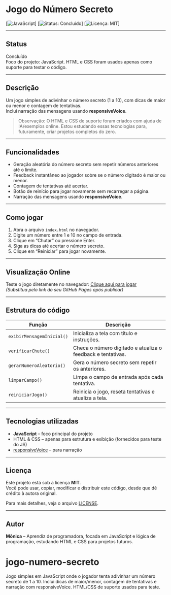 # Jogo do Número Secreto

[![JavaScript](https://img.shields.io/badge/JavaScript-F7DF1E?style=flat-square&logo=javascript&logoColor=black)]
[![Status: Concluído](https://img.shields.io/badge/Status-Concluído-brightgreen)]
[![Licença: MIT](https://img.shields.io/badge/Licença-MIT-blue)]

---

## Status
Concluído  
Foco do projeto: JavaScript. HTML e CSS foram usados apenas como suporte para testar o código.

---

## Descrição
Um jogo simples de adivinhar o número secreto (1 a 10), com dicas de maior ou menor e contagem de tentativas.  
Inclui narração das mensagens usando **responsiveVoice**.  

> Observação: O HTML e CSS de suporte foram criados com ajuda de IA/exemplos online. Estou estudando essas tecnologias para, futuramente, criar projetos completos do zero.  

---

## Funcionalidades
- Geração aleatória do número secreto sem repetir números anteriores até o limite.  
- Feedback instantâneo ao jogador sobre se o número digitado é maior ou menor.  
- Contagem de tentativas até acertar.  
- Botão de reinício para jogar novamente sem recarregar a página.  
- Narração das mensagens usando **responsiveVoice**.  

---

## Como jogar
1. Abra o arquivo `index.html` no navegador.  
2. Digite um número entre 1 e 10 no campo de entrada.  
3. Clique em “Chutar” ou pressione Enter.  
4. Siga as dicas até acertar o número secreto.  
5. Clique em “Reiniciar” para jogar novamente.  

---

## Visualização Online
Teste o jogo diretamente no navegador: [Clique aqui para jogar](https://numerosecretobymonica.vercel.app/)  
*(Substitua pelo link do seu GitHub Pages após publicar)*

---

## Estrutura do código
| Função | Descrição |
|--------|-----------|
| `exibirMensagemInicial()` | Inicializa a tela com título e instruções. |
| `verificarChute()` | Checa o número digitado e atualiza o feedback e tentativas. |
| `gerarNumeroAleatorio()` | Gera o número secreto sem repetir os anteriores. |
| `limparCampo()` | Limpa o campo de entrada após cada tentativa. |
| `reiniciarJogo()` | Reinicia o jogo, reseta tentativas e atualiza a tela. |

---

## Tecnologias utilizadas
- **JavaScript** – foco principal do projeto  
- HTML & CSS – apenas para estrutura e exibição (fornecidos para teste do JS)  
- [responsiveVoice](https://responsivevoice.org/) – para narração  

---

## Licença
Este projeto está sob a licença **MIT**.  
Você pode usar, copiar, modificar e distribuir este código, desde que dê crédito à autora original.  

Para mais detalhes, veja o arquivo [LICENSE](./LICENSE).

---

## Autor
**Mônica** – Aprendiz de programadora, focada em JavaScript e lógica de programação, estudando HTML e CSS para projetos futuros.
# jogo-numero-secreto
Jogo simples em JavaScript onde o jogador tenta adivinhar um número secreto de 1 a 10. Inclui dicas de maior/menor, contagem de tentativas e narração com responsiveVoice. HTML/CSS de suporte usados para teste.
